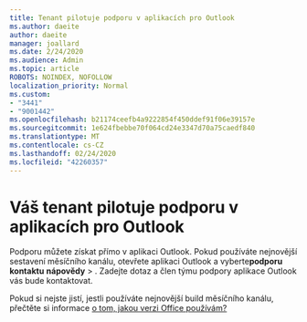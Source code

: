 ```yaml
---
title: Tenant pilotuje podporu v aplikacích pro Outlook
ms.author: daeite
author: daeite
manager: joallard
ms.date: 2/24/2020
ms.audience: Admin
ms.topic: article
ROBOTS: NOINDEX, NOFOLLOW
localization_priority: Normal
ms.custom:
- "3441"
- "9001442"
ms.openlocfilehash: b21174ceefb4a9222854f450ddef91f06e39157e
ms.sourcegitcommit: 1e624fbebbe70f064cd24e3347d70a75caedf840
ms.translationtype: MT
ms.contentlocale: cs-CZ
ms.lasthandoff: 02/24/2020
ms.locfileid: "42260357"
---
```

# <a name="your-tenant-is-piloting-in-app-support-for-outlook"></a>Váš tenant pilotuje podporu v aplikacích pro Outlook

Podporu můžete získat přímo v aplikaci Outlook. Pokud používáte nejnovější sestavení měsíčního kanálu, otevřete aplikaci Outlook a vyberte**podporu kontaktu** **nápovědy** > . Zadejte dotaz a člen týmu podpory aplikace Outlook vás bude kontaktovat.

Pokud si nejste jistí, jestli používáte nejnovější build měsíčního kanálu, přečtěte si informace [o tom, jakou verzi Office používám?](https://support.office.com/article/932788B8-A3CE-44BF-BB09-E334518B8B19)